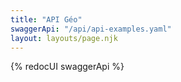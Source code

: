```yaml
---
title: "API Géo"
swaggerApi: "/api/api-examples.yaml"
layout: layouts/page.njk
---
```


{% redocUI swaggerApi %}